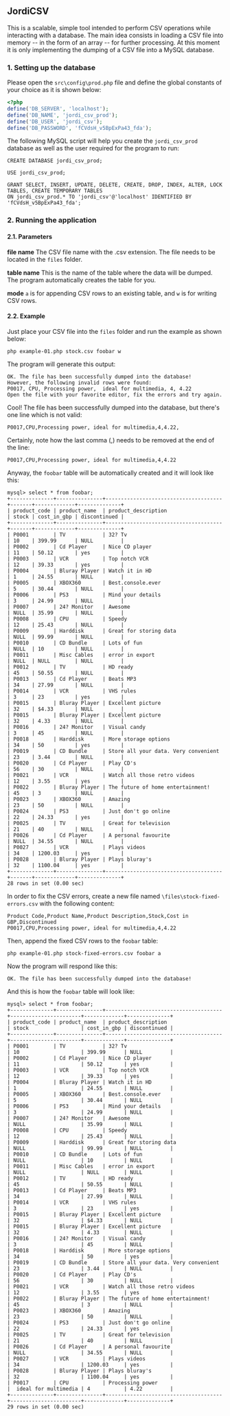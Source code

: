 ## JordiCSV

This is a scalable, simple tool intended to perform CSV operations while interacting with a database. The main idea consists in loading a CSV file into memory -- in the form of an array -- for further processing. At this moment it is only implementing the dumping of a CSV file into a MySQL database.

### 1. Setting up the database

Please open the `src\config\prod.php` file and define the global constants of your choice as it is shown below:

```php
<?php
define('DB_SERVER', 'localhost');
define('DB_NAME', 'jordi_csv_prod');
define('DB_USER', 'jordi_csv');
define('DB_PASSWORD', 'fCVdsH_v5BpExPa43_fda');
```

The following MySQL script will help you create the `jordi_csv_prod` database as well as the user required for the program to run:

    CREATE DATABASE jordi_csv_prod;

    USE jordi_csv_prod;

    GRANT SELECT, INSERT, UPDATE, DELETE, CREATE, DROP, INDEX, ALTER, LOCK TABLES, CREATE TEMPORARY TABLES
    ON jordi_csv_prod.* TO 'jordi_csv'@'localhost' IDENTIFIED BY 'fCVdsH_v5BpExPa43_fda';

### 2. Running the application

#### 2.1. Parameters

**file name**&nbsp;The CSV file name with the .csv extension. The file needs to be located in the `files` folder.

**table name**&nbsp;This is the name of the table where the data will be dumped. The program automatically creates the table for you.

**mode** `a` is for appending CSV rows to an existing table, and `w` is for writing CSV rows.

#### 2.2. Example

Just place your CSV file into the `files` folder and run the example as shown below:

    php example-01.php stock.csv foobar w

The program will generate this output:

    OK. The file has been successfully dumped into the database!
    However, the following invalid rows were found:
    P0017, CPU, Processing power,  ideal for multimedia, 4, 4.22
    Open the file with your favorite editor, fix the errors and try again.

Cool! The file has been successfully dumped into the database, but there's one line which is not valid:

    P0017,CPU,Processing power, ideal for multimedia,4,4.22,

Certainly, note how the last comma (,) needs to be removed at the end of the line:

    P0017,CPU,Processing power, ideal for multimedia,4,4.22

Anyway, the `foobar` table will be automatically created and it will look like this:

    mysql> select * from foobar;
    +--------------+---------------+--------------------------------------+-------+-------------+--------------+
    | product_code | product_name  | product_description                  | stock | cost_in_gbp | discontinued |
    +--------------+---------------+--------------------------------------+-------+-------------+--------------+
    | P0001        | TV            | 32? Tv                               | 10    | 399.99      | NULL         |
    | P0002        | Cd Player     | Nice CD player                       | 11    | 50.12       | yes          |
    | P0003        | VCR           | Top notch VCR                        | 12    | 39.33       | yes          |
    | P0004        | Bluray Player | Watch it in HD                       | 1     | 24.55       | NULL         |
    | P0005        | XBOX360       | Best.console.ever                    | 5     | 30.44       | NULL         |
    | P0006        | PS3           | Mind your details                    | 3     | 24.99       | NULL         |
    | P0007        | 24? Monitor   | Awesome                              | NULL  | 35.99       | NULL         |
    | P0008        | CPU           | Speedy                               | 12    | 25.43       | NULL         |
    | P0009        | Harddisk      | Great for storing data               | NULL  | 99.99       | NULL         |
    | P0010        | CD Bundle     | Lots of fun                          | NULL  | 10          | NULL         |
    | P0011        | Misc Cables   | error in export                      | NULL  | NULL        | NULL         |
    | P0012        | TV            | HD ready                             | 45    | 50.55       | NULL         |
    | P0013        | Cd Player     | Beats MP3                            | 34    | 27.99       | NULL         |
    | P0014        | VCR           | VHS rules                            | 3     | 23          | yes          |
    | P0015        | Bluray Player | Excellent picture                    | 32    | $4.33       | NULL         |
    | P0015        | Bluray Player | Excellent picture                    | 32    | 4.33        | NULL         |
    | P0016        | 24? Monitor   | Visual candy                         | 3     | 45          | NULL         |
    | P0018        | Harddisk      | More storage options                 | 34    | 50          | yes          |
    | P0019        | CD Bundle     | Store all your data. Very convenient | 23    | 3.44        | NULL         |
    | P0020        | Cd Player     | Play CD's                            | 56    | 30          | NULL         |
    | P0021        | VCR           | Watch all those retro videos         | 12    | 3.55        | yes          |
    | P0022        | Bluray Player | The future of home entertainment!    | 45    | 3           | NULL         |
    | P0023        | XBOX360       | Amazing                              | 23    | 50          | NULL         |
    | P0024        | PS3           | Just don't go online                 | 22    | 24.33       | yes          |
    | P0025        | TV            | Great for television                 | 21    | 40          | NULL         |
    | P0026        | Cd Player     | A personal favourite                 | NULL  | 34.55       | NULL         |
    | P0027        | VCR           | Plays videos                         | 34    | 1200.03     | yes          |
    | P0028        | Bluray Player | Plays bluray's                       | 32    | 1100.04     | yes          |
    +--------------+---------------+--------------------------------------+-------+-------------+--------------+
    28 rows in set (0.00 sec)

In order to fix the CSV errors, create a new file named `\files\stock-fixed-errors.csv` with the following content:

    Product Code,Product Name,Product Description,Stock,Cost in GBP,Discontinued
    P0017,CPU,Processing power, ideal for multimedia,4,4.22

Then, append the fixed CSV rows to the `foobar` table:

    php example-01.php stock-fixed-errors.csv foobar a

Now the program will respond like this:

    OK. The file has been successfully dumped into the database!

And this is how the `foobar` table will look like:

    mysql> select * from foobar;
    +--------------+---------------+--------------------------------------+-----------------------+-------------+--------------+
    | product_code | product_name  | product_description                  | stock                 | cost_in_gbp | discontinued |
    +--------------+---------------+--------------------------------------+-----------------------+-------------+--------------+
    | P0001        | TV            | 32? Tv                               | 10                    | 399.99      | NULL         |
    | P0002        | Cd Player     | Nice CD player                       | 11                    | 50.12       | yes          |
    | P0003        | VCR           | Top notch VCR                        | 12                    | 39.33       | yes          |
    | P0004        | Bluray Player | Watch it in HD                       | 1                     | 24.55       | NULL         |
    | P0005        | XBOX360       | Best.console.ever                    | 5                     | 30.44       | NULL         |
    | P0006        | PS3           | Mind your details                    | 3                     | 24.99       | NULL         |
    | P0007        | 24? Monitor   | Awesome                              | NULL                  | 35.99       | NULL         |
    | P0008        | CPU           | Speedy                               | 12                    | 25.43       | NULL         |
    | P0009        | Harddisk      | Great for storing data               | NULL                  | 99.99       | NULL         |
    | P0010        | CD Bundle     | Lots of fun                          | NULL                  | 10          | NULL         |
    | P0011        | Misc Cables   | error in export                      | NULL                  | NULL        | NULL         |
    | P0012        | TV            | HD ready                             | 45                    | 50.55       | NULL         |
    | P0013        | Cd Player     | Beats MP3                            | 34                    | 27.99       | NULL         |
    | P0014        | VCR           | VHS rules                            | 3                     | 23          | yes          |
    | P0015        | Bluray Player | Excellent picture                    | 32                    | $4.33       | NULL         |
    | P0015        | Bluray Player | Excellent picture                    | 32                    | 4.33        | NULL         |
    | P0016        | 24? Monitor   | Visual candy                         | 3                     | 45          | NULL         |
    | P0018        | Harddisk      | More storage options                 | 34                    | 50          | yes          |
    | P0019        | CD Bundle     | Store all your data. Very convenient | 23                    | 3.44        | NULL         |
    | P0020        | Cd Player     | Play CD's                            | 56                    | 30          | NULL         |
    | P0021        | VCR           | Watch all those retro videos         | 12                    | 3.55        | yes          |
    | P0022        | Bluray Player | The future of home entertainment!    | 45                    | 3           | NULL         |
    | P0023        | XBOX360       | Amazing                              | 23                    | 50          | NULL         |
    | P0024        | PS3           | Just don't go online                 | 22                    | 24.33       | yes          |
    | P0025        | TV            | Great for television                 | 21                    | 40          | NULL         |
    | P0026        | Cd Player     | A personal favourite                 | NULL                  | 34.55       | NULL         |
    | P0027        | VCR           | Plays videos                         | 34                    | 1200.03     | yes          |
    | P0028        | Bluray Player | Plays bluray's                       | 32                    | 1100.04     | yes          |
    | P0017        | CPU           | Processing power                     |  ideal for multimedia | 4           | 4.22         |
    +--------------+---------------+--------------------------------------+-----------------------+-------------+--------------+
    29 rows in set (0.00 sec)
